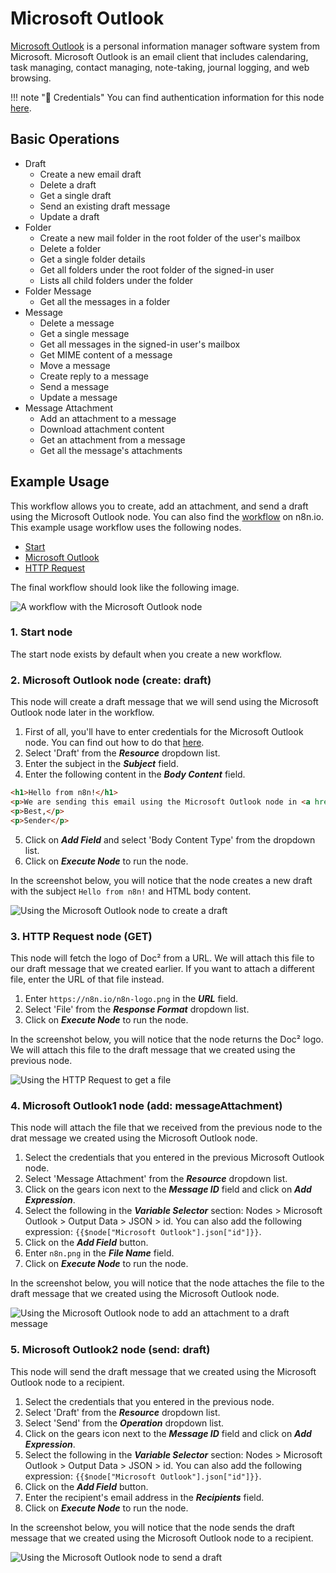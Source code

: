 # Microsoft Outlook

[Microsoft Outlook](https://outlook.live.com/) is a personal information manager software system from Microsoft. Microsoft Outlook is an email client that includes calendaring, task managing, contact managing, note-taking, journal logging, and web browsing.

!!! note "🔑 Credentials"
    You can find authentication information for this node [here](/workflow/integrations/credentials/microsoft/).


## Basic Operations

* Draft
    * Create a new email draft
    * Delete a draft
    * Get a single draft
    * Send an existing draft message
    * Update a draft
* Folder
    * Create a new mail folder in the root folder of the user's mailbox
    * Delete a folder
    * Get a single folder details
    * Get all folders under the root folder of the signed-in user
    * Lists all child folders under the folder
* Folder Message
    * Get all the messages in a folder
* Message
    * Delete a message
    * Get a single message
    * Get all messages in the signed-in user's mailbox
    * Get MIME content of a message
    * Move a message
    * Create reply to a message
    * Send a message
    * Update a message
* Message Attachment
    * Add an attachment to a message
    * Download attachment content
    * Get an attachment from a message
    * Get all the message's attachments

## Example Usage

This workflow allows you to create, add an attachment, and send a draft using the Microsoft Outlook node. You can also find the [workflow](https://n8n.io/workflows/867) on n8n.io. This example usage workflow uses the following nodes.
- [Start](/workflow/integrations/core-nodes/n8n-nodes-base.start/)
- [Microsoft Outlook]()
- [HTTP Request](/workflow/integrations/core-nodes/n8n-nodes-base.httpRequest/)

The final workflow should look like the following image.

![A workflow with the Microsoft Outlook node](/_images/integrations/nodes/microsoftoutlook/workflow.png)

### 1. Start node

The start node exists by default when you create a new workflow.

### 2. Microsoft Outlook node (create: draft)

This node will create a draft message that we will send using the Microsoft Outlook node later in the workflow.

1. First of all, you'll have to enter credentials for the Microsoft Outlook node. You can find out how to do that [here](/workflow/integrations/credentials/microsoft/).
2. Select 'Draft' from the ***Resource*** dropdown list.
3. Enter the subject in the ***Subject*** field.
4. Enter the following content in the ***Body Content*** field.
```html
<h1>Hello from n8n!</h1>
<p>We are sending this email using the Microsoft Outlook node in <a href="https://n8n.io">n8n</a></p>
<p>Best,</p>
<p>Sender</p>
```
5. Click on ***Add Field*** and select 'Body Content Type' from the dropdown list.
6. Click on ***Execute Node*** to run the node.

In the screenshot below, you will notice that the node creates a new draft with the subject `Hello from n8n!` and HTML body content.

![Using the Microsoft Outlook node to create a draft](/_images/integrations/nodes/microsoftoutlook/microsoftoutlook_node.png)

### 3. HTTP Request node (GET)

This node will fetch the logo of Doc² from a URL. We will attach this file to our draft message that we created earlier. If you want to attach a different file, enter the URL of that file instead.

1. Enter `https://n8n.io/n8n-logo.png` in the ***URL*** field.
2. Select 'File' from the ***Response Format*** dropdown list.
3. Click on ***Execute Node*** to run the node.

In the screenshot below, you will notice that the node returns the Doc² logo. We will attach this file to the draft message that we created using the previous node.

![Using the HTTP Request to get a file](/_images/integrations/nodes/microsoftoutlook/httprequest_node.png)

### 4. Microsoft Outlook1 node (add: messageAttachment)

This node will attach the file that we received from the previous node to the drat message we created using the Microsoft Outlook node.

1. Select the credentials that you entered in the previous Microsoft Outlook node.
2. Select 'Message Attachment' from the ***Resource*** dropdown list.
3. Click on the gears icon next to the ***Message ID*** field and click on ***Add Expression***.
4. Select the following in the ***Variable Selector*** section: Nodes > Microsoft Outlook > Output Data > JSON > id. You can also add the following expression: `{{$node["Microsoft Outlook"].json["id"]}}`.
5. Click on the ***Add Field*** button.
6. Enter `n8n.png` in the ***File Name*** field.
7. Click on ***Execute Node*** to run the node.

In the screenshot below, you will notice that the node attaches the file to the draft message that we created using the Microsoft Outlook node.

![Using the Microsoft Outlook node to add an attachment to a draft message](/_images/integrations/nodes/microsoftoutlook/microsoftoutlook1_node.png)

### 5. Microsoft Outlook2 node (send: draft)

This node will send the draft message that we created using the Microsoft Outlook node to a recipient.

1. Select the credentials that you entered in the previous node.
2. Select 'Draft' from the ***Resource*** dropdown list.
3. Select 'Send' from the ***Operation*** dropdown list.
4. Click on the gears icon next to the ***Message ID*** field and click on ***Add Expression***.
5. Select the following in the ***Variable Selector*** section: Nodes > Microsoft Outlook > Output Data > JSON > id. You can also add the following expression: `{{$node["Microsoft Outlook"].json["id"]}}`.
6. Click on the ***Add Field*** button.
7. Enter the recipient's email address in the ***Recipients*** field.
8. Click on ***Execute Node*** to run the node.

In the screenshot below, you will notice that the node sends the draft message that we created using the Microsoft Outlook node to a recipient.

![Using the Microsoft Outlook node to send a draft](/_images/integrations/nodes/microsoftoutlook/microsoftoutlook2_node.png)
